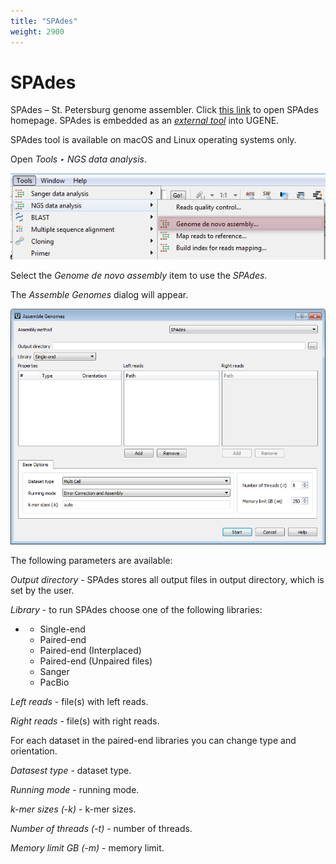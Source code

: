 ```yaml
---
title: "SPAdes"
weight: 2900
---
```



# SPAdes

SPAdes – St. Petersburg genome assembler. Click [this link](http://bioinf.spbau.ru/en/spades)  to open SPAdes homepage. SPAdes is embedded as an [_external tool_](external-tools-plugin.md) into UGENE.

SPAdes tool is available on macOS and Linux operating systems only.

Open _Tools ‣ NGS data analysis_.


![](/images/17467820/17631708.png)

Select the _Genome de novo assembly_ item to use the _SPAdes_.

The _Assemble Genomes_ dialog will appear.


![](/images/17467820/17631707.png)

The following parameters are available:

_Output directory_ - SPAdes stores all output files in output directory, which is set by the user.

_Library_ - to run SPAdes choose one of the following libraries:

*   *   Single-end
    *   Paired-end
    *   Paired-end (Interplaced)
    *   Paired-end (Unpaired files)
    *   Sanger
    *   PacBio

_Left reads_ -  file(s) with left reads.

_Right reads_ -  file(s) with right reads.

 For each dataset  in the paired-end libraries you can change type and orientation.

_Datasest type_ - dataset type.

_Running mode_ - running mode.

_k-mer sizes (-k)_ - k-mer sizes.

_Number of threads (-t)_ - number of threads.

_Memory limit GB (-m)_ - memory limit.
